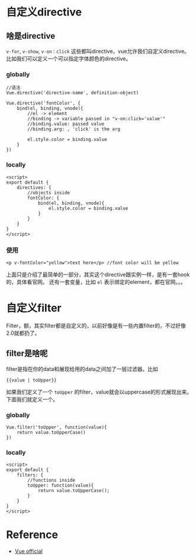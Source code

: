 # 自定义directive
## 啥是directive
`v-for`, `v-show`, `v-on：click` 这些都叫directive，vue允许我们自定义directive。
比如我们可以定义一个可以指定字体颜色的directive。

### globally
```
//语法
Vue.directive('directive-name', definition-object)

Vue.directive('fontColor', {
	bind(el, binding, vnode){
		//el -> element
		//binding -> variable passed in "v-on:click='value'"
		//binding.value: passed value
		//binding.arg: , 'click' is the arg

		el.style.color = binding.value
	}
})
```

### locally
```
<script>
export default {
	directives: {
		//objects inside
		fontColor: {
			bind(el, binding, vnode){
				el.style.color = binding.value
			}
		}
	}
}
</script>
```

### 使用
```
<p v-fontColor="yellow">text here</p> //font color will be yellow
```
上面只是介绍了最简单的一部分，其实这个directive跟实例一样，是有一套hook的，具体看官网。
还有一套变量，比如 `el` 表示绑定的element，都在官网。。。


# 自定义filter
Filter，额，其实filter都是自定义的，以前好像是有一些内置filter的，不过好像2.0就都扔了。

## filter是啥呢
filter是指在你的data和展现给用的data之间加了一层过滤器。比如
```
{{value | toUpper}}
```
如果我们定义了一个 `toUpper` 的filter，value就会以uppercase的形式展现出来。下面我们就定义一个。

### globally
```
Vue.filter('toUpper', function(value){
	return value.toUpperCase()
})
```
### locally
```
<script>
export default {
	filters: {
		//functions inside
		toUpper: function(value){
			return value.toUpperCase();
		}
	}
}
</script>
```

# Reference
- [Vue official](https://vuejs.org/v2/guide/custom-directive.html#ad)